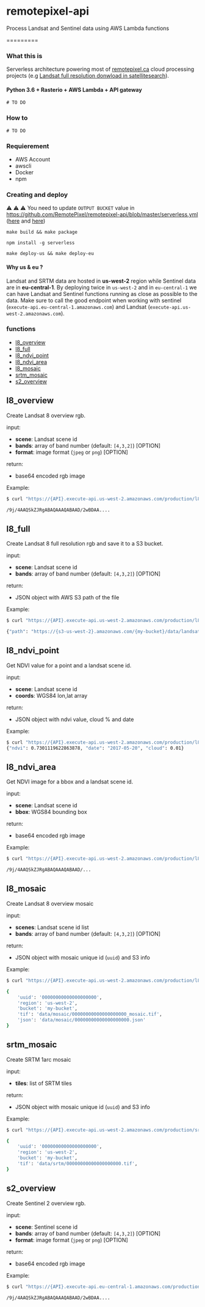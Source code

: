 # remotepixel-api
Process Landsat and Sentinel data using AWS Lambda functions

=========

### What this is

Serverless architecture powering most of [remotepixel.ca](https://remotepixel.ca/) cloud processing projects (e.g [Landsat full resolution donwload in satellitesearch](https://remotepixel.ca/blog/landsat-full-resolution-in-satellitesearch_20161006.html)).

#### Python 3.6 + Rasterio + AWS Lambda + API gateway
`# TO DO`

### How to
`# TO DO`

### Requierement
  - AWS Account
  - awscli
  - Docker
  - npm


### Creating and deploy

⚠️ ⚠️ ⚠️
You need to update `OUTPUT BUCKET` value in https://github.com/RemotePixel/remotepixel-api/blob/master/serverless.yml ([here](https://github.com/RemotePixel/remotepixel-api/blob/654d98b0b5ea7ee21c8e343573e049e026595cf6/serverless.yml#L19) and [here](https://github.com/RemotePixel/remotepixel-api/blob/654d98b0b5ea7ee21c8e343573e049e026595cf6/serverless.yml#L40))

```
make build && make package

npm install -g serverless

make deploy-us && make deploy-eu
```

#### Why us & eu ?
Landsat and SRTM data are hosted in **us-west-2** region while Sentinel data are in **eu-central-1**. By deploying twice in `us-west-2`  and in `eu-central-1` we can have Landsat and Sentinel functions running as close as possible to the data. Make sure to call the good endpoint when working with sentinel (`execute-api.eu-central-1.amazonaws.com`) and Landsat (`execute-api.us-west-2.amazonaws.com`).

### functions

- [l8_overview](https://github.com/RemotePixel/remotepixel-api#l8_overview)
- [l8_full](https://github.com/RemotePixel/remotepixel-api#l8_full)
- [l8_ndvi_point](https://github.com/RemotePixel/remotepixel-api#l8_ndvi_point)
- [l8_ndvi_area](https://github.com/RemotePixel/remotepixel-api#l8_ndvi_area)
- [l8_mosaic](https://github.com/RemotePixel/remotepixel-api#l8_mosaic)
- [srtm_mosaic](https://github.com/RemotePixel/remotepixel-api#srtm_mosaic)
- [s2_overview](https://github.com/RemotePixel/remotepixel-api#s2_overview)


## l8_overview

Create Landsat 8 overview rgb.

input:
- **scene**: Landsat scene id
- **bands**: array of band number (default: `[4,3,2]`) [OPTION]
- **format**: image format (`jpeg` or `png`) [OPTION]

return:
- base64 encoded rgb image

Example:

```bash
$ curl "https://{API}.execute-api.us-west-2.amazonaws.com/production/l8_overview?scene=LC08_L1TP_013030_20170520_20170520_01_RT&bands=5,4,2"

/9j/4AAQSkZJRgABAQAAAQABAAD/2wBDAA....
```

## l8_full

Create Landsat 8 full resolution rgb and save it to a S3 bucket.

input:
- **scene**: Landsat scene id
- **bands**: array of band number (default: `[4,3,2]`) [OPTION]

return:
- JSON object with AWS S3 path of the file

Example:

```bash
$ curl "https://{API}.execute-api.us-west-2.amazonaws.com/production/l8_full?scene=LC08_L1TP_013030_20170520_20170520_01_RT&bands=5,4,2"

{"path": "https://{s3-us-west-2}.amazonaws.com/{my-bucket}/data/landsat/LC08_L1TP_013030_20170520_20170520_01_RT_B542.tif"}
```

## l8_ndvi_point

Get NDVI value for a point and a landsat scene id.

input:
- **scene**: Landsat scene id
- **coords**: WGS84 lon,lat array

return:
- JSON object with ndvi value, cloud % and date

Example:

```bash
$ curl "https://{API}.execute-api.us-west-2.amazonaws.com/production/l8_ndvi_point?scene=LC08_L1TP_013030_20170520_20170520_01_RT&coords=-72,43"
{"ndvi": 0.7301119622863878, "date": "2017-05-20", "cloud": 0.01}
```

## l8_ndvi_area

Get NDVI image for a bbox and a landsat scene id.

input:
- **scene**: Landsat scene id
- **bbox**: WGS84 bounding box

return:
- base64 encoded rgb image

Example:

```bash
$ curl "https://{API}.execute-api.us-west-2.amazonaws.com/production/l8_ndvi_area?scene=LC08_L1TP_013030_20170520_20170520_01_RT&bbox=-73,42,-71,43"

/9j/4AAQSkZJRgABAQAAAQABAAD/...
```

## l8_mosaic

Create Landsat 8 overview mosaic

input:
- **scenes**: Landsat scene id list
- **bands**: array of band number (default: `[4,3,2]`) [OPTION]

return:
- JSON object with mosaic unique id (`uuid`) and S3 info

Example:

```bash
$ curl "https://{API}.execute-api.us-west-2.amazonaws.com/production/l8_mosaic?scenes=LC08_L1TP_016038_20170610_20170627_01_T1,LC08_L1TP_017038_20170516_20170525_01_T1,LC08_L1TP_017037_20170516_20170525_01_T1&bands=-5,4,3"

{
    'uuid': '00000000000000000000',
    'region': 'us-west-2',
    'bucket': 'my-bucket',
    'tif': 'data/mosaic/00000000000000000000_mosaic.tif',
    'json': 'data/mosaic/00000000000000000000.json'
}
```

## srtm_mosaic

Create SRTM 1arc mosaic

input:
- **tiles**: list of SRTM tiles

return:
- JSON object with mosaic unique id (`uuid`) and S3 info

Example:

```bash
$ curl "https://{API}.execute-api.us-west-2.amazonaws.com/production/srtm_mosaic?tiles=N41W007,N41W006,N41W005,N40W007,N40W006,N40W005"

{
    'uuid': '00000000000000000000',
    'region': 'us-west-2',
    'bucket': 'my-bucket',
    'tif': 'data/srtm/00000000000000000000.tif',
}
```


## s2_overview

Create Sentinel 2 overview rgb.

input:
- **scene**: Sentinel scene id
- **bands**: array of band number (default: `[4,3,2]`) [OPTION]
- **format**: image format (`jpeg` or `png`) [OPTION]

return:
- base64 encoded rgb image

Example:

```bash
$ curl "https://{API}.execute-api.eu-central-1.amazonaws.com/production/s2_overview?scene=S2A_tile_20170526_18SUF_0&bands=08,04,03"

/9j/4AAQSkZJRgABAQAAAQABAAD/2wBDAA....
```
